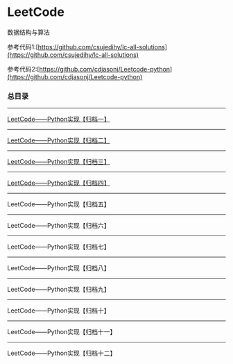 # LeetCode
数据结构与算法

参考代码1:[https://github.com/csujedihy/lc-all-solutions](https://github.com/csujedihy/lc-all-solutions)

参考代码2:[https://github.com/cdjasonj/Leetcode-python](https://github.com/cdjasonj/Leetcode-python)

### 总目录

---
[LeetCode——Python实现【归档一】](https://blog.csdn.net/weixin_42247922/article/details/104168915)

---
[LeetCode——Python实现【归档二】](https://blog.csdn.net/weixin_42247922/article/details/104767397)

---
[LeetCode——Python实现【归档三】](https://blog.csdn.net/weixin_42247922/article/details/104793181)

---
[LeetCode——Python实现【归档四】](https://blog.csdn.net/weixin_42247922/article/details/105343553)

---
LeetCode——Python实现【归档五】

---
LeetCode——Python实现【归档六】

---
LeetCode——Python实现【归档七】

---
LeetCode——Python实现【归档八】

---
LeetCode——Python实现【归档九】

---
LeetCode——Python实现【归档十】

---
LeetCode——Python实现【归档十一】

---
LeetCode——Python实现【归档十二】

